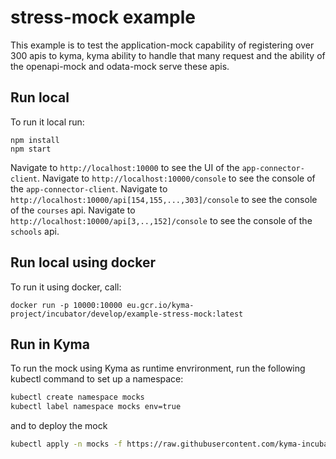 # stress-mock example

This example is to test the application-mock capability of registering over 300 apis to kyma, kyma ability to handle that many request and the ability of the openapi-mock and odata-mock serve these apis.

## Run local

To run it local run:
```
npm install
npm start
```

Navigate to `http://localhost:10000` to see the UI of the `app-connector-client`.
Navigate to `http://localhost:10000/console` to see the console of the `app-connector-client`.
Navigate to `http://localhost:10000/api[154,155,...,303]/console` to see the console of the `courses` api.
Navigate to `http://localhost:10000/api[3,..,152]/console` to see the console of the `schools` api.

## Run local using docker

To run it using docker, call:
```
docker run -p 10000:10000 eu.gcr.io/kyma-project/incubator/develop/example-stress-mock:latest
```

## Run in Kyma

To run the mock using Kyma as runtime envrironment, run the following kubectl command to set up a namespace:

```bash
kubectl create namespace mocks
kubectl label namespace mocks env=true
```

and to deploy the mock
```bash
kubectl apply -n mocks -f https://raw.githubusercontent.com/kyma-incubator/varkes/master/examples/stress-mock/deployment/deployment.yaml
```